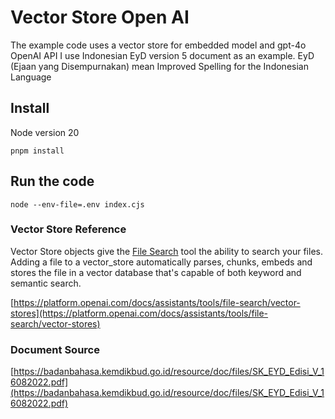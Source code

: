 # Vector Store Open AI
The example code uses a vector store for embedded model and gpt-4o OpenAI API
I use Indonesian EyD version 5 document as an example. EyD (Ejaan yang Disempurnakan) mean Improved Spelling for the Indonesian Language

## Install
Node version 20
```
pnpm install
```

## Run the code
```
node --env-file=.env index.cjs
```

### Vector Store Reference
Vector Store objects give the [File Search](https://platform.openai.com/docs/assistants/tools/file-search?lang=node.js) tool the ability to search your files. Adding a file to a vector_store automatically parses, chunks, embeds and stores the file in a vector database that's capable of both keyword and semantic search.

[https://platform.openai.com/docs/assistants/tools/file-search/vector-stores](https://platform.openai.com/docs/assistants/tools/file-search/vector-stores)

### Document Source
[https://badanbahasa.kemdikbud.go.id/resource/doc/files/SK_EYD_Edisi_V_16082022.pdf](https://badanbahasa.kemdikbud.go.id/resource/doc/files/SK_EYD_Edisi_V_16082022.pdf)